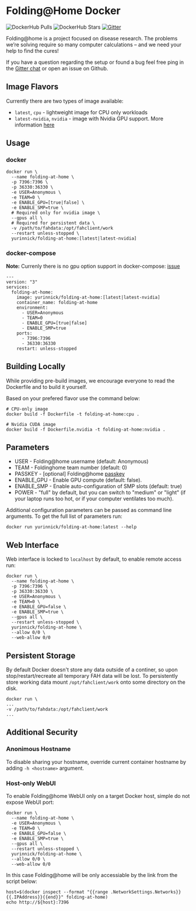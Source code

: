 # Folding@Home Docker

![DockerHub Pulls](https://badgen.net/docker/pulls/yurinnick/folding-at-home?icon=docker)
![DockerHub Stars](https://badgen.net/docker/stars/yurinnick/folding-at-home?icon=star&label=stars)
[![Gitter](https://badges.gitter.im/folding-at-home-docker/community.svg)](https://gitter.im/folding-at-home-docker/community?utm_source=badge&utm_medium=badge&utm_campaign=pr-badge)

Folding@home is a project focused on disease research. The problems we’re solving
require so many computer calcul­ations – and we need your help to find the cures!

If you have a question regarding the setup or found a bug feel free ping in the [Gitter chat](https://gitter.im/folding-at-home-docker/community?utm_source=badge&utm_medium=badge&utm_campaign=pr-badge) or open an issue on Github.

## Image Flavors

Currently there are two types of image available:
- `latest`, `cpu` - lightweight image for CPU only workloads
- `latest-nvidia`, `nvidia` - image with Nvidia GPU support. More information [here](docs/gpu_support.md)

## Usage

### docker

```
docker run \
  --name folding-at-home \
  -p 7396:7396 \
  -p 36330:36330 \
  -e USER=Anonymous \
  -e TEAM=0 \
  -e ENABLE_GPU=[true|false] \
  -e ENABLE_SMP=true \
  # Required only for nvidia image \
  --gpus all \
  # Required for persistent data \
  -v /path/to/fahdata:/opt/fahclient/work
  --restart unless-stopped \
  yurinnick/folding-at-home:[latest|latest-nvidia]
```

### docker-compose

**Note:** Currenly there is no gpu option support in docker-compose: [issue](https://github.com/docker/compose/issues/6691)

```
---
version: "3"
services:
  folding-at-home:
    image: yurinnick/folding-at-home:[latest|latest-nvidia]
    container_name: folding-at-home
    environment:
      - USER=Anonymous
      - TEAM=0
      - ENABLE_GPU=[true|false]
      - ENABLE_SMP=true
    ports:
      - 7396:7396
      - 36330:36330
    restart: unless-stopped
```

## Building Locally

While providing pre-build images, we encourage everyone to read the
Dockerfile and to build it yourself.

Based on your prefered flavor use the command below:

```
# CPU-only image
docker build -f Dockerfile -t folding-at-home:cpu .

# Nvidia CUDA image
docker build -f Dockerfile.nvidia -t folding-at-home:nvidia .
```

## Parameters

- USER - Folding@home username (default: Anonymous)
- TEAM - Foldinghome team number (default: 0)
- PASSKEY - [optional] Folding@home [passkey](https://apps.foldingathome.org/getpasskey)
- ENABLE_GPU - Enable GPU compute (default: false).
- ENABLE_SMP - Enable auto-configuration of SMP slots (default: true)
- POWER - "full" by default, but you can switch to "medium" or "light" (if your laptop runs
too hot, or if your computer ventilates too much).

Additional configuration parameters can be passed as command line arguments. To get the full
list of parameters run:

```
docker run yurinnick/folding-at-home:latest --help
```

## Web Interface

Web interface is locked to `localhost` by default, to enable remote access run:

```
docker run \
  --name folding-at-home \
  -p 7396:7396 \
  -p 36330:36330 \
  -e USER=Anonymous \
  -e TEAM=0 \
  -e ENABLE_GPU=false \
  -e ENABLE_SMP=true \
  --gpus all \
  --restart unless-stopped \
  yurinnick/folding-at-home \
  --allow 0/0 \
  --web-allow 0/0
```

## Persistent Storage

By default Docker doesn't store any data outside of a
continer, so upon stop/restart/recreate all temporary FAH
data will be lost. To persistently store working data mount `/opt/fahclient/work` onto some directory on the disk.

```
docker run \
...
-v /path/to/fahdata:/opt/fahclient/work
...
```

## Additional Security

### Anonimous Hostname

To disable sharing your hostname, override current container hostname by adding `-h <hostname>` argument.

### Host-only WebUI

To enable Folding@home WebUI only on a target Docker host, simple do not expose WebUI port:

```
docker run \
  --name folding-at-home \
  -e USER=Anonymous \
  -e TEAM=0 \
  -e ENABLE_GPU=false \
  -e ENABLE_SMP=true \
  --gpus all \
  --restart unless-stopped \
  yurinnick/folding-at-home \
  --allow 0/0 \
  --web-allow 0/0
```

In this case Folding@home will be only accessiable by the link from the script below:

```
host=$(docker inspect --format "{{range .NetworkSettings.Networks}}{{.IPAddress}}{{end}}" folding-at-home)
echo http://${host}:7396
```

